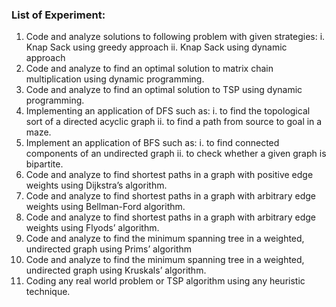 ### List of Experiment:
1. Code and analyze solutions to following problem with given strategies:
    i. Knap Sack using greedy approach
    ii. Knap Sack using dynamic approach
2. Code and analyze to find an optimal solution to matrix chain multiplication using dynamic programming.
3. Code and analyze to find an optimal solution to TSP using dynamic programming.
4. Implementing an application of DFS such as:
    i. to find the topological sort of a directed acyclic graph
    ii. to find a path from source to goal in a maze.
5. Implement an application of BFS such as:
    i. to find connected components of an undirected graph
    ii. to check whether a given graph is bipartite.
6. Code and analyze to find shortest paths in a graph with positive edge weights using Dijkstra’s algorithm.
7. Code and analyze to find shortest paths in a graph with arbitrary edge weights using Bellman-Ford algorithm.
8. Code and analyze to find shortest paths in a graph with arbitrary edge weights using Flyods’ algorithm.
9. Code and analyze to find the minimum spanning tree in a weighted, undirected graph using Prims’ algorithm
10.  Code and analyze to find the minimum spanning tree in a weighted, undirected graph using Kruskals’ algorithm.
11.  Coding any real world problem or TSP algorithm using any heuristic technique.
